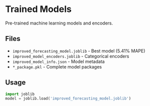 # Trained Models

Pre-trained machine learning models and encoders.

## Files
- `improved_forecasting_model.joblib` - Best model (5.41% MAPE)
- `improved_model_encoders.joblib` - Categorical encoders
- `improved_model_info.json` - Model metadata
- `*_package.pkl` - Complete model packages

## Usage
```python
import joblib
model = joblib.load('improved_forecasting_model.joblib')
```
